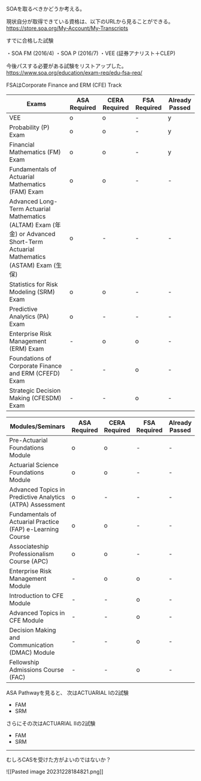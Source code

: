 
SOAを取るべきかどうか考える。

現状自分が取得できている資格は、以下のURLから見ることができる。
https://store.soa.org/My-Account/My-Transcripts

すでに合格した試験

・SOA FM (2016/4)
・SOA P (2016/7)
・VEE (証券アナリスト＋CLEP)

今後パスする必要がある試験をリストアップした。
https://www.soa.org/education/exam-req/edu-fsa-req/

FSAはCorporate Finance and ERM (CFE) Track


| Exams| ASA Required | CERA Required | FSA Required | Already Passed|
|----|----|----|----|----|
|VEE|o|o|-|y|
|Probability (P) Exam|o|o|-|y|
|Financial Mathematics (FM) Exam|o|o|-|y|
|Fundamentals of Actuarial Mathematics (FAM) Exam|o|o|-|-|
|Advanced Long-Term Actuarial Mathematics (ALTAM) Exam (年金) or Advanced Short-Term Actuarial Mathematics (ASTAM) Exam (生保)|o|-|-|-|
|Statistics for Risk Modeling (SRM) Exam|o|o|-|-|
|Predictive Analytics (PA) Exam|o|-|-|-|
|Enterprise Risk Management (ERM) Exam|-|o|o|-|
|Foundations of Corporate Finance and ERM (CFEFD) Exam|-|-|o|-|
|Strategic Decision Making (CFESDM) Exam|-|-|o|-|



| Modules/Seminars| ASA Required | CERA Required | FSA Required | Already Passed|
|----|----|----|----|----|
|Pre-Actuarial Foundations Module |o|o|-|-|
|Actuarial Science Foundations Module|o|o|-|-|
|Advanced Topics in Predictive Analytics (ATPA) Assessment |o|-|-|-|
|Fundamentals of Actuarial Practice (FAP) e-Learning Course|o|o|-|-|
|Associateship Professionalism Course (APC)|o|o|-|-|
|Enterprise Risk Management Module|-|o|o|-|
|Introduction to CFE Module|-|-|o|-|
|Advanced Topics in CFE Module|-|-|o|-|
|Decision Making and Communication (DMAC) Module|-|-|o|-|
|Fellowship Admissions Course (FAC)|-|-|o|-|

ASA Pathwayを見ると、
次はACTUARIAL Iの2試験
- FAM
- SRM

さらにその次はACTUARIAL IIの2試験
- FAM
- SRM

-----
むしろCASを受けた方がよいのではないか？

![[Pasted image 20231228184821.png]]






